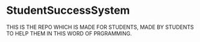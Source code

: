 # StudentSuccessSystem

THIS IS THE REPO WHICH IS MADE FOR STUDENTS, MADE BY STUDENTS TO HELP THEM IN THIS WORD OF PRGRAMMING.
